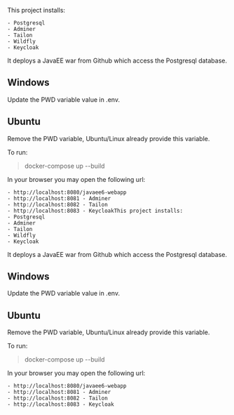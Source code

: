 This project installs:

    - Postgresql
    - Adminer
    - Tailon
    - Wildfly
    - Keycloak

It deploys a JavaEE war from Github which access the Postgresql database.

Windows
--
Update the PWD variable value in .env.

Ubuntu
--
Remove the PWD variable, Ubuntu/Linux already provide this variable.

To run: 
>docker-compose up --build

In your browser you may open the following url:

    - http://localhost:8080/javaee6-webapp
    - http://localhost:8081 - Adminer
    - http://localhost:8082 - Tailon
    - http://localhost:8083 - KeycloakThis project installs:
    - Postgresql
    - Adminer
    - Tailon
    - Wildfly
    - Keycloak

It deploys a JavaEE war from Github which access the Postgresql database.

Windows
--
Update the PWD variable value in .env.

Ubuntu
--
Remove the PWD variable, Ubuntu/Linux already provide this variable.

To run: 
>docker-compose up --build

In your browser you may open the following url:

    - http://localhost:8080/javaee6-webapp
    - http://localhost:8081 - Adminer
    - http://localhost:8082 - Tailon
    - http://localhost:8083 - Keycloak
